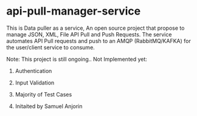 # api-pull-manager-service

This is Data puller as a service, 
An open source project that propose to manage JSON, XML, File API Pull and Push Requests.
The service automates API Pull requests and push to an AMQP (RabbitMQ/KAFKA) for the user/client service to consume. 

Note:
This project is still ongoing..
Not Implemented yet: 
1. Authentication  
2. Input Validation
3. Majority of Test Cases 
 

5. Initaited by Samuel Anjorin
